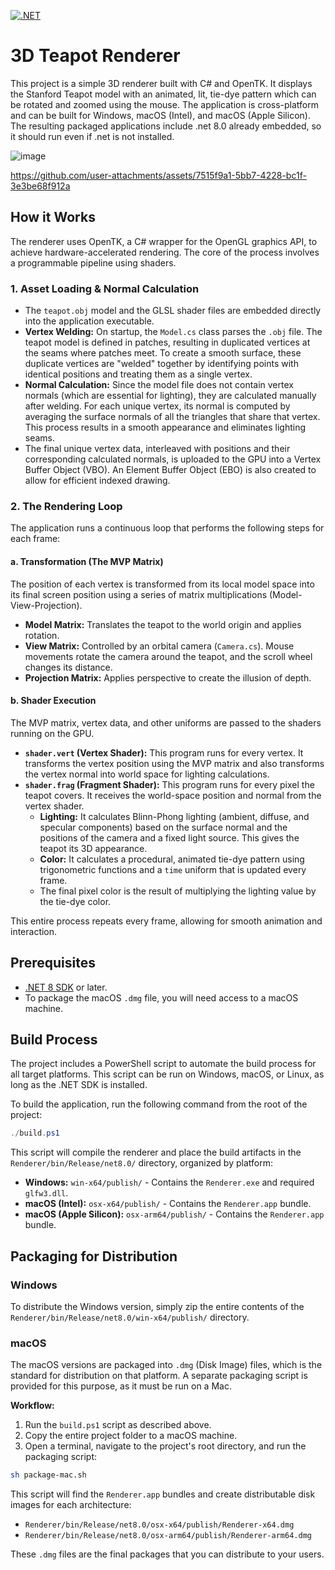 [![.NET](https://github.com/greigs/csharp-opengl-crossplatform-renderer/actions/workflows/dotnet.yml/badge.svg)](https://github.com/greigs/csharp-opengl-crossplatform-renderer/actions/workflows/dotnet.yml)

# 3D Teapot Renderer

This project is a simple 3D renderer built with C# and OpenTK. It displays the Stanford Teapot model with an animated, lit, tie-dye pattern which can be rotated and zoomed using the mouse. The application is cross-platform and can be built for Windows, macOS (Intel), and macOS (Apple Silicon). The resulting packaged applications include .net 8.0 already embedded, so it should run even if .net is not installed.

![image](https://github.com/user-attachments/assets/57a9a757-c025-44a6-93a2-44b683e1ef83)


https://github.com/user-attachments/assets/7515f9a1-5bb7-4228-bc1f-3e3be68f912a



## How it Works

The renderer uses OpenTK, a C# wrapper for the OpenGL graphics API, to achieve hardware-accelerated rendering. The core of the process involves a programmable pipeline using shaders.

### 1. Asset Loading & Normal Calculation
- The `teapot.obj` model and the GLSL shader files are embedded directly into the application executable.
- **Vertex Welding:** On startup, the `Model.cs` class parses the `.obj` file. The teapot model is defined in patches, resulting in duplicated vertices at the seams where patches meet. To create a smooth surface, these duplicate vertices are "welded" together by identifying points with identical positions and treating them as a single vertex.
- **Normal Calculation:** Since the model file does not contain vertex normals (which are essential for lighting), they are calculated manually after welding. For each unique vertex, its normal is computed by averaging the surface normals of all the triangles that share that vertex. This process results in a smooth appearance and eliminates lighting seams.
- The final unique vertex data, interleaved with positions and their corresponding calculated normals, is uploaded to the GPU into a Vertex Buffer Object (VBO). An Element Buffer Object (EBO) is also created to allow for efficient indexed drawing.

### 2. The Rendering Loop
The application runs a continuous loop that performs the following steps for each frame:

#### a. Transformation (The MVP Matrix)
The position of each vertex is transformed from its local model space into its final screen position using a series of matrix multiplications (Model-View-Projection).
- **Model Matrix:** Translates the teapot to the world origin and applies rotation.
- **View Matrix:** Controlled by an orbital camera (`Camera.cs`). Mouse movements rotate the camera around the teapot, and the scroll wheel changes its distance.
- **Projection Matrix:** Applies perspective to create the illusion of depth.

#### b. Shader Execution
The MVP matrix, vertex data, and other uniforms are passed to the shaders running on the GPU.
- **`shader.vert` (Vertex Shader):** This program runs for every vertex. It transforms the vertex position using the MVP matrix and also transforms the vertex normal into world space for lighting calculations.
- **`shader.frag` (Fragment Shader):** This program runs for every pixel the teapot covers. It receives the world-space position and normal from the vertex shader.
    - **Lighting:** It calculates Blinn-Phong lighting (ambient, diffuse, and specular components) based on the surface normal and the positions of the camera and a fixed light source. This gives the teapot its 3D appearance.
    - **Color:** It calculates a procedural, animated tie-dye pattern using trigonometric functions and a `time` uniform that is updated every frame.
    - The final pixel color is the result of multiplying the lighting value by the tie-dye color.

This entire process repeats every frame, allowing for smooth animation and interaction.

## Prerequisites

*   [.NET 8 SDK](https://dotnet.microsoft.com/download/dotnet/8.0) or later.
*   To package the macOS `.dmg` file, you will need access to a macOS machine.

## Build Process

The project includes a PowerShell script to automate the build process for all target platforms. This script can be run on Windows, macOS, or Linux, as long as the .NET SDK is installed.

To build the application, run the following command from the root of the project:

```powershell
./build.ps1
```

This script will compile the renderer and place the build artifacts in the `Renderer/bin/Release/net8.0/` directory, organized by platform:

*   **Windows:** `win-x64/publish/` - Contains the `Renderer.exe` and required `glfw3.dll`.
*   **macOS (Intel):** `osx-x64/publish/` - Contains the `Renderer.app` bundle.
*   **macOS (Apple Silicon):** `osx-arm64/publish/` - Contains the `Renderer.app` bundle.

## Packaging for Distribution

### Windows

To distribute the Windows version, simply zip the entire contents of the `Renderer/bin/Release/net8.0/win-x64/publish/` directory.

### macOS

The macOS versions are packaged into `.dmg` (Disk Image) files, which is the standard for distribution on that platform. A separate packaging script is provided for this purpose, as it must be run on a Mac.

**Workflow:**
1.  Run the `build.ps1` script as described above.
2.  Copy the entire project folder to a macOS machine.
3.  Open a terminal, navigate to the project's root directory, and run the packaging script:

```bash
sh package-mac.sh
```

This script will find the `Renderer.app` bundles and create distributable disk images for each architecture:

*   `Renderer/bin/Release/net8.0/osx-x64/publish/Renderer-x64.dmg`
*   `Renderer/bin/Release/net8.0/osx-arm64/publish/Renderer-arm64.dmg`

These `.dmg` files are the final packages that you can distribute to your users. 
